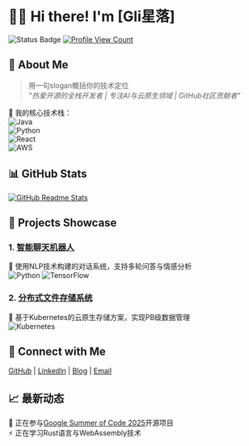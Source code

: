 # 👨‍💻 Hi there! I'm [Gli星落] <!-- 替换为你的姓名 -->
![Status Badge](https://img.shields.io/badge/-Active-brightgreen) <!-- 状态徽章 -->
[![Profile View Count](https://komarev.com/ghpvc/?username=your_github_username&label=Profile%20Views)](https://github.com/your_github_username) <!-- 访问统计徽章 -->

## 🌟 About Me
> 用一句slogan概括你的技术定位  
_"热爱开源的全栈开发者 | 专注AI与云原生领域 | GitHub社区贡献者"_

🔧 我的核心技术栈：  
![Java](https://img.shields.io/badge/java-%23ED8B00.svg?style=flat-square&logo=openjdk&logoColor=white)  
![Python](https://img.shields.io/badge/python-%233776AB.svg?style=flat-square&logo=python&logoColor=white)  
![React](https://img.shields.io/badge/react-%2361DAFB.svg?style=flat-square&logo=react&logoColor=black)  
![AWS](https://img.shields.io/badge/aws-%23FF9900.svg?style=flat-square&logo=amazon-aws&logoColor=white)

## 📊 GitHub Stats
[![GitHub Readme Stats](https://github-readme-stats.vercel.app/api?username=your_github_username&show_icons=true&theme=radical)](https://github.com/anuraghazra/github-readme-stats)

## 🧰 Projects Showcase
### 1. [智能聊天机器人](https://github.com/your_github_username/chatbot) 
🤖 使用NLP技术构建的对话系统，支持多轮问答与情感分析  
![Python](https://img.shields.io/badge/python-3670A0?style=flat-square) ![TensorFlow](https://img.shields.io/badge/TensorFlow-FF6F00?style=flat-square&logo=tensorflow)

### 2. [分布式文件存储系统](https://github.com/your_github_username/filestorage)
💾 基于Kubernetes的云原生存储方案，实现PB级数据管理  
![Kubernetes](https://img.shields.io/badge/Kubernetes-326CE5?style=flat-square&logo=kubernetes)

## 🔗 Connect with Me
[GitHub](https://github.com/your_github_username) | [LinkedIn](https://linkedin.com/in/yourprofile) | [Blog](https://yourwebsite.com) | [Email](mailto:your@email.com)

## 📈 最新动态
📅 正在参与[Google Summer of Code 2025](https://summerofcode.withgoogle.com/)开源项目  
⚡ 正在学习Rust语言与WebAssembly技术
